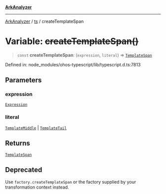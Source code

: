 [**ArkAnalyzer**](../../../../README.md)

***

[ArkAnalyzer](../../../../globals.md) / [ts](../README.md) / createTemplateSpan

# Variable: ~~createTemplateSpan()~~

> `const` **createTemplateSpan**: (`expression`, `literal`) => [`TemplateSpan`](../interfaces/TemplateSpan.md)

Defined in: node\_modules/ohos-typescript/lib/typescript.d.ts:7813

## Parameters

### expression

[`Expression`](../interfaces/Expression.md)

### literal

[`TemplateMiddle`](../interfaces/TemplateMiddle.md) | [`TemplateTail`](../interfaces/TemplateTail.md)

## Returns

[`TemplateSpan`](../interfaces/TemplateSpan.md)

## Deprecated

Use `factory.createTemplateSpan` or the factory supplied by your transformation context instead.

